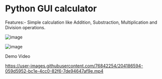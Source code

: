 # Python GUI calculator

Features:- Simple calculation like Addition, Substraction, Multiplication and Division operations.

![image](https://user-images.githubusercontent.com/76842254/204134032-621760bc-6cfa-4d5c-9fd9-a7c540278c1d.png)

![image](https://user-images.githubusercontent.com/76842254/204138815-0319bf4e-f654-48ec-bccd-7ba7fe859848.png)

Demo Video


https://user-images.githubusercontent.com/76842254/204186594-059d5952-bc1e-4cc0-82f6-7de94647af9e.mp4


